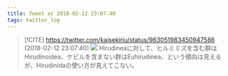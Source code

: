 ```yaml
---
title: Tweet at 2018-02-12 23:07:40
tags: twitter_log
---
```


> [!CITE] https://twitter.com/kaisekiriu/status/963051983450947586 (2018-02-12 23:07:40)
> ![](https://twitter.com/kaisekiriu/status/963051983450947586)
> Hirudineaに対して、ヒルミミズを含む群はHirudinoidea、ケビルを含まない群はEuhirudinea、という傾向は見えるが、Hirudinidaの使い方が見えてこない。
